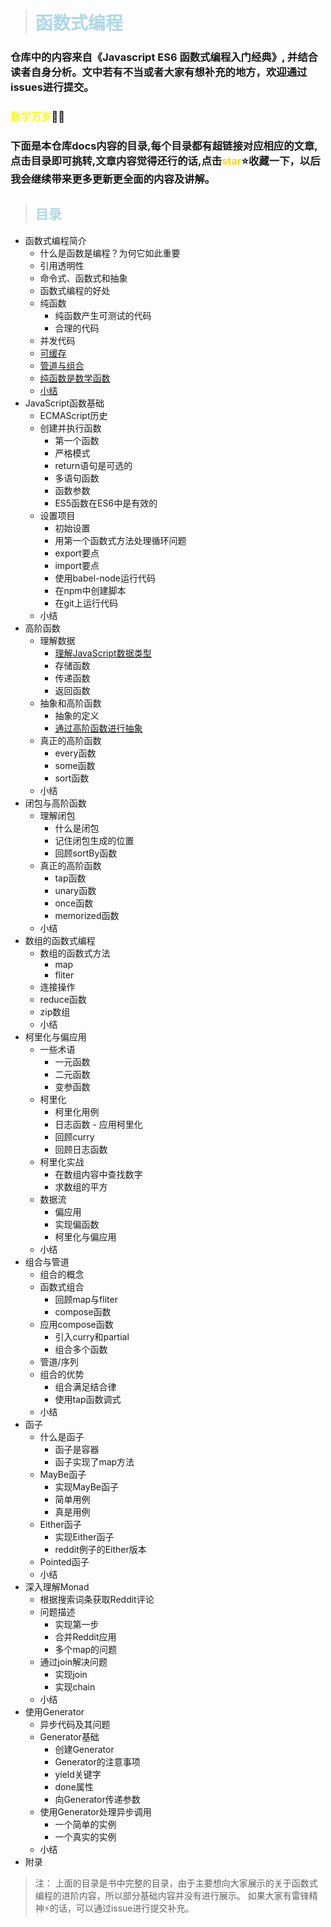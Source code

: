 > <h1 style="color:lightblue">函数式编程</h1>

### 仓库中的内容来自《Javascript ES6 函数式编程入门经典》, 并结合读者自身分析。文中若有不当或者大家有想补充的地方，欢迎通过issues进行提交。

### <b style="color:yellow">数学万岁</b>🙌🎆

### 下面是本仓库docs内容的目录,每个目录都有超链接对应相应的文章,点击目录即可挑转,文章内容觉得还行的话,点击<b style="color:gold">star</b>⭐收藏一下，以后我会继续带来更多更新更全面的内容及讲解。

> <h2 style="color:lightblue">目录</h2>

+ 函数式编程简介
   + 什么是函数是编程？为何它如此重要
   + 引用透明性
   + 命令式、函数式和抽象
   + 函数式编程的好处
   + 纯函数
      + 纯函数产生可测试的代码
      + 合理的代码
   + 并发代码
   + [可缓存]()
   + [管道与组合]()
   + [纯函数是数学函数]()
   + [小结]()
+ JavaScript函数基础
   + ECMAScript历史
   + 创建并执行函数
      + 第一个函数
      + 严格模式
      + return语句是可选的
      + 多语句函数
      + 函数参数
      + ES5函数在ES6中是有效的
   + 设置项目
      + 初始设置
      + 用第一个函数式方法处理循环问题
      + export要点
      + import要点
      + 使用babel-node运行代码
      + 在npm中创建脚本
      + 在git上运行代码
   + 小结
+ 高阶函数
   + 理解数据
     + [理解JavaScript数据类型]()
     + 存储函数
     + 传递函数
     + 返回函数
   + 抽象和高阶函数
     + 抽象的定义
     + [通过高阶函数进行抽象]()
   + 真正的高阶函数
     + every函数
     + some函数
     + sort函数
   + 小结
 + 闭包与高阶函数
   + 理解闭包
     + 什么是闭包
     + 记住闭包生成的位置
     + 回顾sortBy函数     
   + 真正的高阶函数
     + tap函数
     + unary函数
     + once函数
     + memorized函数
   + 小结
+ 数组的函数式编程
   + 数组的函数式方法
     + map
     + fliter
   + 连接操作
   + reduce函数
   + zip数组
   + 小结
+ 柯里化与偏应用
   + 一些术语
     + 一元函数
     + 二元函数
     + 变参函数
   + 柯里化
     + 柯里化用例
     + 日志函数 - 应用柯里化
     + 回顾curry
     + 回顾日志函数
   + 柯里化实战
     + 在数组内容中查找数字
     + 求数组的平方
   + 数据流
     + 偏应用
     + 实现偏函数
     + 柯里化与偏应用
   + 小结
+ 组合与管道
   + 组合的概念
   + 函数式组合
     + 回顾map与fliter
     + compose函数
   + 应用compose函数
     + 引入curry和partial
     + 组合多个函数
   + 管道/序列
   + 组合的优势
     + 组合满足结合律
     + 使用tap函数调式
   + 小结
 + 函子
   + 什么是函子
     + 函子是容器
     + 函子实现了map方法
   + MayBe函子
     + 实现MayBe函子
     + 简单用例
     + 真是用例
   + Either函子
     + 实现Either函子
     + reddit例子的Either版本
   + Pointed函子
   + 小结
 + 深入理解Monad
   + 根据搜索词条获取Reddit评论
   + 问题描述
     + 实现第一步
     + 合并Reddit应用
     + 多个map的问题
   + 通过join解决问题
     + 实现join
     + 实现chain
   + 小结
 + 使用Generator
   + 异步代码及其问题
   + Generator基础
     + 创建Generator
     + Generator的注意事项
     + yield关键字
     + done属性
     + 向Generator传递参数
   + 使用Generator处理异步调用
     + 一个简单的实例
     + 一个真实的实例
   + 小结
+ 附录


> 注： 上面的目录是书中完整的目录，由于主要想向大家展示的关于函数式编程的进阶内容，所以部分基础内容并没有进行展示。 如果大家有雷锋精神⚡的话，可以通过issue进行提交补充。